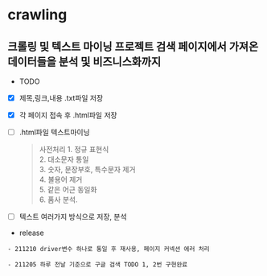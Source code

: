 # crawling

## 크롤링 및 텍스트 마이닝 프로젝트 검색 페이지에서 가져온 데이터들을 분석 및 비즈니스화까지

* TODO

* [x] 제목,링크,내용 .txt파일 저장

* [x] 각 페이지 접속 후 .html파일 저장

* [ ] .html파일 텍스트마이닝
    > 사전처리
        1. 정규 표현식   
        2. 대소문자 통일   
        3. 숫자, 문장부호, 특수문자 제거   
        4. 불용어 제거   
        5. 같은 어근 동일화   
        6. 품사 분석.    

* [ ] 텍스트 여러가지 방식으로 저장, 분석

* release
>

    - 211210 driver변수 하나로 통일 후 재사용, 페이지 커넥션 에러 처리

    - 211205 하루 전날 기준으로 구글 검색 TODO 1, 2번 구현완료
